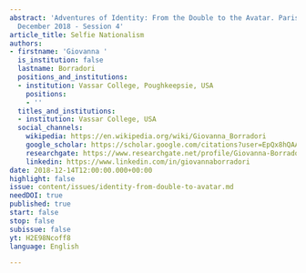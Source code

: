 ```yaml
---
abstract: 'Adventures of Identity: From the Double to the Avatar. Paris IAS, 13-14
  December 2018 - Session 4'
article_title: Selfie Nationalism
authors:
- firstname: 'Giovanna '
  is_institution: false
  lastname: Borradori
  positions_and_institutions:
  - institution: Vassar College, Poughkeepsie, USA
    positions:
    - ''
  titles_and_institutions:
  - institution: Vassar College, USA
  social_channels:
    wikipedia: https://en.wikipedia.org/wiki/Giovanna_Borradori
    google_scholar: https://scholar.google.com/citations?user=EpQx8hQAAAAJ&hl=en
    researchgate: https://www.researchgate.net/profile/Giovanna-Borradori
    linkedin: https://www.linkedin.com/in/giovannaborradori
date: 2018-12-14T12:00:00.000+00:00
highlight: false
issue: content/issues/identity-from-double-to-avatar.md
needDOI: true
published: true
start: false
stop: false
subissue: false
yt: H2E98Ncoff8
language: English

---
```

<Youtube yt="H2E98Ncoff8" caption="Selfie Nationalism" start="false" stop="false"></Youtube>